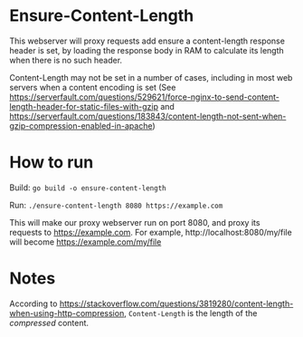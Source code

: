 # Ensure-Content-Length

This webserver will proxy requests add ensure a content-length response header is set, by loading the response body in RAM to calculate its length when there is no such header.

Content-Length may not be set in a number of cases, including in most web servers when a content encoding is set (See https://serverfault.com/questions/529621/force-nginx-to-send-content-length-header-for-static-files-with-gzip and https://serverfault.com/questions/183843/content-length-not-sent-when-gzip-compression-enabled-in-apache)

# How to run
Build:
`go build -o ensure-content-length`

Run:
`./ensure-content-length 8080 https://example.com`

This will make our proxy webserver run on port 8080, and proxy its requests to https://example.com. For example, http://localhost:8080/my/file will become https://example.com/my/file

# Notes
According to https://stackoverflow.com/questions/3819280/content-length-when-using-http-compression, `Content-Length` is the length of the *compressed* content.
